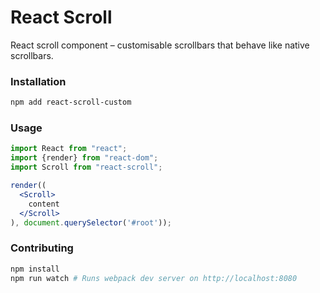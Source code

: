 # React Scroll

React scroll component – customisable scrollbars that behave like native scrollbars.

### Installation

```bash
npm add react-scroll-custom
```

### Usage

```jsx harmony
import React from "react";
import {render} from "react-dom";
import Scroll from "react-scroll";

render((
  <Scroll>
    content
  </Scroll>
), document.querySelector('#root'));
```

### Contributing

```bash
npm install
npm run watch # Runs webpack dev server on http://localhost:8080
```
